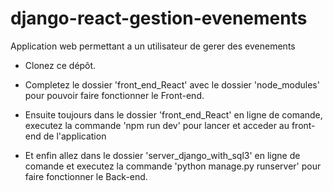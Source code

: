 # django-react-gestion-evenements
Application web permettant a un utilisateur de gerer des evenements

* Clonez ce dépôt.

* Completez le dossier 'front_end_React' avec le dossier 'node_modules' pour pouvoir faire fonctionner le Front-end.

* Ensuite toujours dans le dossier 'front_end_React' en ligne de comande, executez la commande 'npm run dev' pour lancer et acceder au front-end de l'application

* Et enfin allez dans le dossier 'server_django_with_sql3' en ligne de comande et executez la commande 'python manage.py runserver' pour faire fonctionner le Back-end.
